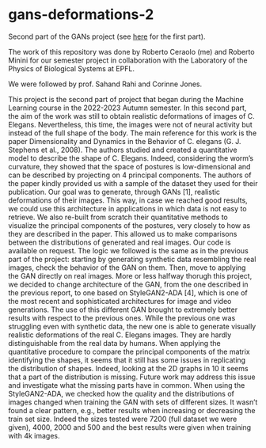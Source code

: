 # gans-deformations-2
Second part of the GANs project (see [here](https://github.com/Robbberto/gans-deformations) for the first part).

The work of this repository was done by Roberto Ceraolo (me) and Roberto Minini for our semester project in collaboration with the Laboratory of the Physics of Biological Systems at EPFL.

We were followed by prof. Sahand Rahi and Corinne Jones.

This project is the second part of project that began during the Machine Learning course in the 2022-2023 Autumn semester.
In this second part, the aim of the work was still to obtain realistic deformations of images of C. Elegans. Nevertheless, this time, the images were not of neural activity but instead of the full shape of the body. The main reference for this work is the paper Dimensionality and Dynamics in the Behavior of C. elegans (G. J. Stephens et al., 2008). The authors studied and created a quantitative model to describe the shape of C. Elegans. Indeed, considering the worm’s curvature, they showed that the space of postures is low-dimensional and can be described by projecting on 4 principal components. The authors of the paper kindly provided us with a sample of the dataset they used for their publication. Our goal was to generate, through GANs [1], realistic deformations of their images. This way, in case we reached good results, we could use this architecture in applications in which data is not easy to retrieve.
We also re-built from scratch their quantitative methods to visualize the principal components of the postures, very closely to how as they are described in the paper. This allowed us to make comparisons between the distributions of generated and real images. Our code is available on request.
The logic we followed is the same as in the previous part of the project: starting by generating synthetic data resembling the real images, check the behavior of the GAN on them. Then, move to applying the GAN directly on real images. More or less halfway thorugh this project, we decided to change architecture of the GAN, from the one described in the previous report, to one based on StyleGAN2-ADA [4], which is one of the most recent and sophisticated architectures for image and video generations. The use of this different GAN brought to extremely better results with respect to the previous ones. While the previous one was struggling even with synthetic data, the new one is able to generate visually realistic deformations of the real C. Elegans images. They are hardly distinguishable from the real data by humans. When applying the quantitative procedure to compare the principal components of the matrix identifying the shapes, it seems that it still has some issues in replicating the distribution of shapes. Indeed, looking at the 2D graphs in 10 it seems that a part of the distribution is missing. Future work may address this issue and investigate what the missing parts have in common. When using the StyleGAN2-ADA, we checked how the quality and the distributions of images changed when training the GAN with sets of different sizes. It wasn’t found a clear pattern, e.g., better results when increasing or decreasing the train set size. Indeed the sizes tested were 7200 (full dataset we were given), 4000, 2000
and 500 and the best results were given when training with 4k images.




